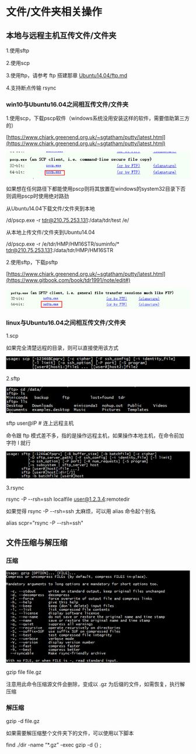# 文件/文件夹相关操作

## 本地与远程主机互传文件/文件夹

1.使用sftp

2.使用scp

3.使用ftp，请参考 ftp 搭建那章  [Ubuntu14.04/ftp.md](/Ubuntu14.04/ftp.md)

4.支持断点传输 rsync

### win10与Ubuntu16.04之间相互传文件/文件夹

1.使用scp，下载pscp软件（windows系统没用安装这样的软件，需要借助第三方的）

[https://www.chiark.greenend.org.uk/~sgtatham/putty/latest.html](https://www.chiark.greenend.org.uk/~sgtatham/putty/latest.html)

![](/Ubuntu14.04/assets/6_1.png)

如果想在任何路径下都能使用pscp则将其放置在windows的system32目录下否则调用pscp时使用绝对路劲

从Ubuntu14.04下载文件/文件夹到本地

/d/pscp.exe -r tdr@210.75.253.131:/data/tdr/test /e/

从本地上传文件/文件夹到Ubuntu14.04

/d/pscp.exe -r /e/tdr/HMP/HM16STR/suminfo/\* tdr@210.75.253.131:/data/tdr/HMP/HM16STR

2.使用sftp，下载psftp

[https://www.chiark.greenend.org.uk/~sgtatham/putty/latest.html](https://www.gitbook.com/book/tdr1991/note/edit#)

![](/Ubuntu14.04/assets/6_2.png)

### linux与Ubuntu16.04之间相互传文件/文件夹

1.scp

如果完全清楚远程的目录，则可以直接使用该方式

![](/Ubuntu14.04/assets/6_3.png)

2.sftp

![](/Ubuntu14.04/assets/6_4.png)

sftp user@IP   \# 连上远程主机

命令跟 ftp 模式差不多，指的是操作远程主机，如果操作本地主机，在命令前加 字符 l 就行

![](/Ubuntu14.04/assets/6_5.png)

3.rsync

rsync -P --rsh=ssh localfile user@1.2.3.4:remotedir

如果觉得 rsync -P --rsh=ssh 太麻烦，可以用 alias 命令起个别名

alias scpr="rsync -P --rsh=ssh"

## 文件压缩与解压缩

### 压缩

![](/Ubuntu14.04/assets/6_6.png)

gzip file file.gz

注意用此命令压缩源文件会删除，变成以 .gz 为后缀的文件，如需恢复，执行解压缩

### 解压缩

gzip -d file.gz

如果需要解压缩整个文件夹下的文件，可以使用以下脚本

find ./dir -name “\*.gz” -exec gzip -d {} \;




